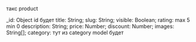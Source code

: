 такс
product

\_id: Object id будет
title: String;
slug: String;
visible: Boolean;
rating: max 5 min 0
description: String;
price: Number;
discount: Number;
images: String[];
category: тут из category model будет
